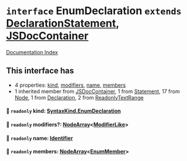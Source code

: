 # `interface` EnumDeclaration `extends` [DeclarationStatement](../interface.DeclarationStatement/README.md), [JSDocContainer](../interface.JSDocContainer/README.md)

[Documentation Index](../README.md)

## This interface has

- 4 properties:
[kind](#-readonly-kind-syntaxkindenumdeclaration),
[modifiers](#-readonly-modifiers-nodearraymodifierlike),
[name](#-readonly-name-identifier),
[members](#-readonly-members-nodearrayenummember)
- 1 inherited member from [JSDocContainer](../interface.JSDocContainer/README.md), 1 from [Statement](../interface.Statement/README.md), 17 from [Node](../interface.Node/README.md), 1 from [Declaration](../interface.Declaration/README.md), 2 from [ReadonlyTextRange](../interface.ReadonlyTextRange/README.md)


#### 📄 `readonly` kind: [SyntaxKind.EnumDeclaration](../enum.SyntaxKind/README.md#enumdeclaration--266)



#### 📄 `readonly` modifiers?: [NodeArray](../interface.NodeArray/README.md)\<[ModifierLike](../type.ModifierLike/README.md)>



#### 📄 `readonly` name: [Identifier](../interface.Identifier/README.md)



#### 📄 `readonly` members: [NodeArray](../interface.NodeArray/README.md)\<[EnumMember](../interface.EnumMember/README.md)>



